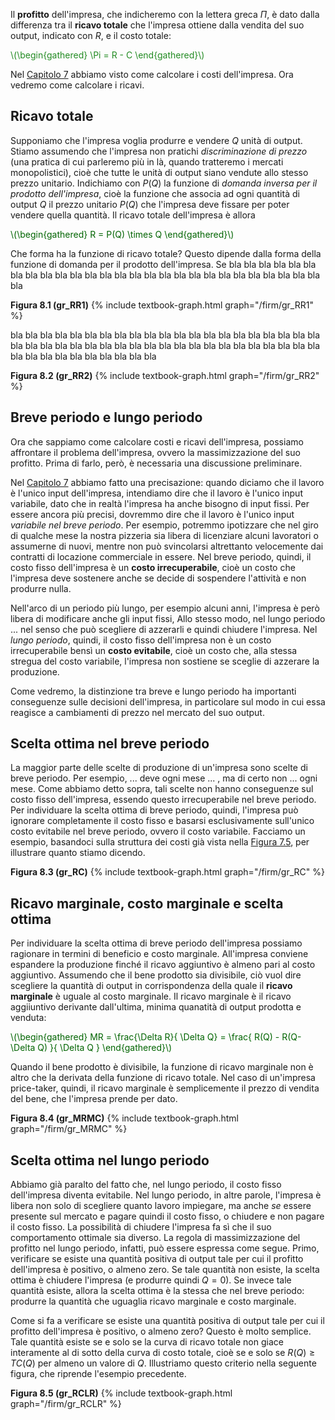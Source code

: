 


Il <b>profitto</b> dell'impresa, che indicheremo con la lettera greca $\Pi$, è dato dalla differenza tra il <b>ricavo totale</b> che l'impresa ottiene dalla vendita del suo output, indicato con $R$, e il costo totale:

<p><span style="color: Forestgreen;">
\(\begin{gathered}
 \Pi = R - C
\end{gathered}\)
</span></p>

Nel <a href="{{ site.baseurl }}/it/I/7/2">Capitolo 7</a> abbiamo visto come calcolare i costi dell'impresa. Ora vedremo come calcolare i ricavi.




<h2>Ricavo totale</h2>

Supponiamo che l'impresa voglia produrre e vendere $Q$ unità di output.
<span class="marginnote">
Stiamo assumendo che l'impresa non pratichi <i>discriminazione di prezzo</i> (una pratica di cui parleremo più in là, quando tratteremo i mercati monopolistici), cioè che tutte le unità di output siano vendute allo stesso prezzo unitario.
</span>
Indichiamo con $P(Q)$ la funzione di <i>domanda inversa per il prodotto dell'impresa</i>, cioè la funzione che associa ad ogni quantità di output $Q$ il prezzo unitario $P(Q)$ che l'impresa deve fissare per poter vendere quella quantità. Il ricavo totale dell'impresa è allora
<p><span style="color: Darkgreen;">
\(\begin{gathered}
 R = P(Q) \times Q
\end{gathered}\)
</span></p>
Che forma ha la funzione di ricavo totale? Questo dipende dalla forma della funzione di domanda per il prodotto dell'impresa. Se bla bla bla bla bla bla bla bla bla bla bla bla bla bla bla bla bla bla bla bla bla bla bla bla bla bla bla bla 

<a id="gr_RR1"><strong>Figura 8.1 (gr_RR1)</strong></a>
{% include textbook-graph.html graph="/firm/gr_RR1" %}

bla bla bla bla bla bla bla bla bla bla bla bla bla bla bla bla bla bla bla bla bla bla bla bla bla bla 
bla bla bla bla bla bla bla bla bla bla bla bla bla bla bla bla bla bla bla bla bla bla bla bla bla bla 

<a id="gr_RR2"><strong>Figura 8.2 (gr_RR2)</strong></a>
{% include textbook-graph.html graph="/firm/gr_RR2" %}










































<h2>Breve periodo e lungo periodo</h2>

Ora che sappiamo come calcolare costi e ricavi dell'impresa, possiamo affrontare il problema dell'impresa, ovvero la massimizzazione del suo profitto. Prima di farlo, però, è necessaria una discussione preliminare. 

Nel <a href="{{ site.baseurl }}/it/I/7/2#SUBSEC_PC-it">Capitolo 7</a> abbiamo fatto una precisazione: quando diciamo che il lavoro è l'unico input dell'impresa, intendiamo dire che il lavoro è l'unico input variabile, dato che in realtà l'impresa ha anche bisogno di input fissi. Per essere ancora più precisi, dovremmo dire che il lavoro è l'unico input <i>variabile nel breve periodo</i>. Per esempio, 
potremmo ipotizzare che nel giro di qualche mese la nostra pizzeria sia libera di licenziare alcuni lavoratori o assumerne di nuovi, mentre non può svincolarsi altrettanto velocemente dai contratti di locazione commerciale in essere. Nel breve periodo, quindi, il costo fisso dell'impresa è un <b>costo irrecuperabile</b>, cioè un costo che l'impresa deve sostenere anche se decide di sospendere l'attività e non produrre nulla.

Nell'arco di un periodo più lungo, per esempio alcuni anni, l'impresa è però libera di modificare anche gli input fissi,
<span class="marginnote">
Allo stesso modo, nel lungo periodo ...
</span>
nel senso che può scegliere di azzerarli e quindi chiudere l'impresa. Nel <i>lungo periodo</i>, quindi, il costo fisso dell'impresa non è un costo irrecuperabile bensì un <b>costo evitabile</b>, cioè un costo che, alla stessa stregua del costo variabile, l'impresa non sostiene se sceglie di azzerare la produzione.

Come vedremo, la distinzione tra breve e lungo periodo ha importanti conseguenze sulle decisioni dell'impresa, in particolare sul modo in cui essa reagisce a cambiamenti di prezzo nel mercato del suo output.






















<h2>Scelta ottima nel breve periodo</h2>

La maggior parte delle scelte di produzione di un'impresa sono scelte di breve periodo. Per esempio, ... deve ogni mese ... , ma di certo non ... ogni mese. Come abbiamo detto sopra, tali scelte non hanno conseguenze sul costo fisso dell'impresa, essendo questo irrecuperabile nel breve periodo. Per individuare la scelta ottima di breve periodo, quindi, l'impresa può ignorare completamente il costo fisso e basarsi esclusivamente sull'unico costo evitabile nel breve periodo, ovvero il costo variabile. Facciamo un esempio, basandoci sulla struttura dei costi già vista nella <a href="{{ site.baseurl }}/it/I/7/2#gr_fromLtoCbis">Figura 7.5</a>, per illustrare quanto stiamo dicendo.

<a id="gr_RC"><strong>Figura 8.3 (gr_RC)</strong></a>
{% include textbook-graph.html graph="/firm/gr_RC" %}




















<h2>Ricavo marginale, costo marginale e scelta ottima</h2>

Per individuare la scelta ottima di breve periodo dell'impresa possiamo ragionare in termini di beneficio e costo marginale. All'impresa conviene espandere la produzione finché il ricavo aggiuntivo è almeno pari al costo aggiuntivo. Assumendo che il bene prodotto sia divisibile, ciò vuol dire scegliere la quantità di output in corrispondenza della quale il <b>ricavo marginale</b> è uguale al costo marginale. Il ricavo marginale è il ricavo aggiiuntivo derivante dall'ultima, minima quanatità di output prodotta e venduta:

<p><span style="color: Darkgreen;">
\(\begin{gathered}
 MR = \frac{\Delta R}{ \Delta Q}  =  \frac{ R(Q) - R(Q-\Delta Q)    }{  \Delta Q   } 
\end{gathered}\)
</span></p>

Quando il bene prodotto è divisibile, la funzione di ricavo marginale non è altro che la derivata della funzione di ricavo totale. Nel caso di un'impresa price-taker, quindi, il ricavo marginale è semplicemente il prezzo di vendita del bene, che l'impresa prende per dato. 

<a id="gr_MRMC"><strong>Figura 8.4 (gr_MRMC)</strong></a>
{% include textbook-graph.html graph="/firm/gr_MRMC" %}
















<h2>Scelta ottima nel lungo periodo</h2>

Abbiamo già paralto del fatto che, nel lungo periodo, il costo fisso dell'impresa diventa evitabile. Nel lungo periodo, in altre parole, l'impresa è libera non solo di scegliere quanto lavoro impiegare, ma anche <i>se</i> essere presente sul mercato e pagare quindi il costo fisso, o chiudere e non pagare il costo fisso. La possibilità di chiudere l'impresa fa sì che il suo comportamento ottimale sia diverso. La regola di massimizzazione del profitto nel lungo periodo, infatti, può essere espressa come segue. Primo, verificare se esiste una quantità positiva di output tale per cui il profitto dell'impresa è positivo, o almeno zero. Se tale quantità non esiste, la scelta ottima è chiudere l'impresa (e produrre quindi $Q=0$). Se invece tale quantità esiste, allora la scelta ottima è la stessa che nel breve periodo: produrre la quantità che uguaglia ricavo marginale e costo marginale. 

Come si fa a verificare se esiste una quantità positiva di output tale per cui il profitto dell'impresa è positivo, o almeno zero? Questo è molto semplice. Tale quantità esiste se e solo se la curva di ricavo totale non giace interamente al di sotto della curva di costo totale, cioè se e solo se $R(Q)\geq TC(Q)$ per almeno un valore di $Q$. Illustriamo questo criterio nella seguente figura, che riprende l'esempio precedente.

<a id="gr_RCLR"><strong>Figura 8.5 (gr_RCLR)</strong></a>
{% include textbook-graph.html graph="/firm/gr_RCLR" %}





























